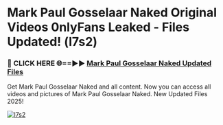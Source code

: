 # Mark Paul Gosselaar Naked Original Videos 0nlyFans Leaked - Files Updated! (l7s2)

<h3>🔴 CLICK HERE 🌐==►► <a href="https://tinyurl.com/yckcrads" rel="nofollow">Mark Paul Gosselaar Naked Updated Files</a></h3>

Get Mark Paul Gosselaar Naked and all content. Now you can access all videos and pictures of Mark Paul Gosselaar Naked. New Updated Files 2025!

[![l7s2](https://i.imgur.com/hpKpOFt.gif)](https://tinyurl.com/yckcrads)
